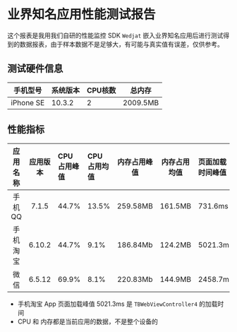 # 业界知名应用性能测试报告

这个报表是我用我们自研的性能监控 SDK `Wedjat` 嵌入业界知名应用后进行测试得到的数据报表，由于样本数据不是足够大，有可能与真实值有误差，仅供参考。

## 测试硬件信息

| 手机型号 | 系统版本 | CPU核数 | 总内存 | 
|:-------:|:------|:------|:-------:|
| iPhone SE | 10.3.2 | 2 | 2009.5MB | 

## 性能指标

| 应用名称 | 应用版本 | CPU 占用峰值 | CPU 占用均值 | 内存占用峰值 | 内存占用均值 | 页面加载时间峰值 | 页面加载时间均值 | App 冷启动时间峰值 | App 冷启动时间均值 | App 热启动时间峰值 | App 热启动时间均值 | FPS 谷值 | FPS 均值 |
|:-------:|:-------:|:------|:------|:-------:|:-------:|:------|:------|:-------:|:-------:|:------|:------|:------|:------|
| 手机 QQ | 7.1.5 | 44.7% | 13.5% | 259.58MB | 161.5MB | 731.6ms | 519.3ms | 4026.7ms | 2880.05ms | 387.9ms | 433.5ms | 29 | 56.25 |
| 手机淘宝 | 6.10.2 | 44.7% | 9.1% | 186.84Mb | 124.2MB | 5021.3ms | 410.2ms | 2669.2ms | 2122.4ms | 549.5ms | 379.2ms | 1 | 56.1 |
| 微信 | 6.5.12 | 69.9% | 8.1% | 220.83Mb | 144.9MB | 2458.7ms | 1050.2ms | 2475.7ms | 1360.7ms | 2960.2ms | 417.1ms | 3 | 54.3 |

* 手机淘宝 App 页面加载峰值 5021.3ms 是 `TBWebViewController4` 的加载时间
* CPU 和 内存都是当前应用的数据，不是整个设备的
